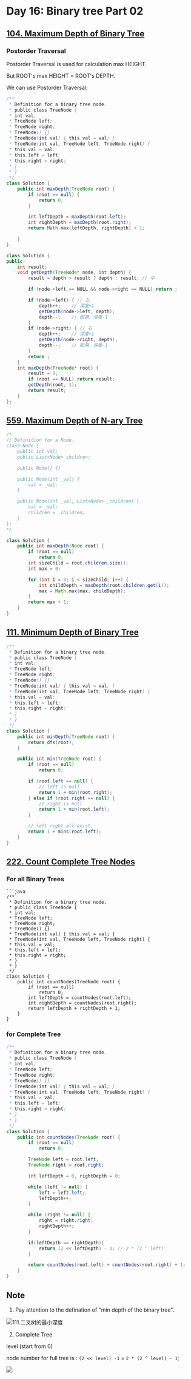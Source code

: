 # Day 16: Binary tree Part 02

## [104. Maximum Depth of Binary Tree](https://leetcode.com/problems/maximum-depth-of-binary-tree/)

### Postorder Traversal

Postorder Traversal is used for calculation max HEIGHT.

But ROOT's  max HEIGHT = ROOT's DEPTH.

We can use Postorder Traversal;

```java
/**
 * Definition for a binary tree node.
 * public class TreeNode {
 * int val;
 * TreeNode left;
 * TreeNode right;
 * TreeNode() {}
 * TreeNode(int val) { this.val = val; }
 * TreeNode(int val, TreeNode left, TreeNode right) {
 * this.val = val;
 * this.left = left;
 * this.right = right;
 * }
 * }
 */
class Solution {
    public int maxDepth(TreeNode root) {
        if (root == null) {
            return 0;
        }

        int leftDepth = maxDepth(root.left);
        int rightDepth = maxDepth(root.right);
        return Math.max(leftDepth, rightDepth) + 1;

    }
}
```





```java
class Solution {
public:
    int result;
    void getDepth(TreeNode* node, int depth) {
        result = depth > result ? depth : result; // 中

        if (node->left == NULL && node->right == NULL) return ;

        if (node->left) { // 左
            depth++;    // 深度+1
            getDepth(node->left, depth);
            depth--;    // 回溯，深度-1
        }
        if (node->right) { // 右
            depth++;    // 深度+1
            getDepth(node->right, depth);
            depth--;    // 回溯，深度-1
        }
        return ;
    }
    int maxDepth(TreeNode* root) {
        result = 0;
        if (root == NULL) return result;
        getDepth(root, 1);
        return result;
    }
};
```

## [559. Maximum Depth of N-ary Tree](https://leetcode.com/problems/maximum-depth-of-n-ary-tree/)

```java
/*
// Definition for a Node.
class Node {
    public int val;
    public List<Node> children;

    public Node() {}

    public Node(int _val) {
        val = _val;
    }

    public Node(int _val, List<Node> _children) {
        val = _val;
        children = _children;
    }
};
*/

class Solution {
    public int maxDepth(Node root) {
        if (root == null)
            return 0;
        int sizeChild = root.children.size();
        int max = 0;

        for (int i = 0; i < sizeChild; i++) {
            int childDepth = maxDepth(root.children.get(i));
            max = Math.max(max, childDepth);
        }
        return max + 1;
    }
}
```

## [111. Minimum Depth of Binary Tree](https://leetcode.com/problems/minimum-depth-of-binary-tree/)

```java
/**
 * Definition for a binary tree node.
 * public class TreeNode {
 * int val;
 * TreeNode left;
 * TreeNode right;
 * TreeNode() {}
 * TreeNode(int val) { this.val = val; }
 * TreeNode(int val, TreeNode left, TreeNode right) {
 * this.val = val;
 * this.left = left;
 * this.right = right;
 * }
 * }
 */
class Solution {
    public int minDepth(TreeNode root) {
        return dfs(root);
    }

    public int min(TreeNode root) {
        if (root == null)
            return 0;

        if (root.left == null) {
            // left is null
            return 1 + min(root.right);
        } else if (root.right == null) {
            // right is null
            return 1 + min(root.left);
        }

        // left right all exist
        return 1 + mins(root.left);
    }
}
```

## [222. Count Complete Tree Nodes](https://leetcode.com/problems/count-complete-tree-nodes/)

### For all Binary Trees

```
```java
/**
 * Definition for a binary tree node.
 * public class TreeNode {
 * int val;
 * TreeNode left;
 * TreeNode right;
 * TreeNode() {}
 * TreeNode(int val) { this.val = val; }
 * TreeNode(int val, TreeNode left, TreeNode right) {
 * this.val = val;
 * this.left = left;
 * this.right = right;
 * }
 * }
 */
class Solution {
    public int countNodes(TreeNode root) {
        if (root == null)
            return 0;
        int leftDepth = countNodes(root.left);
        int rightDepth = countNodes(root.right);
        return leftDepth + rightDepth + 1;
    }
}
```

### for Complete Tree

```java
/**
 * Definition for a binary tree node.
 * public class TreeNode {
 * int val;
 * TreeNode left;
 * TreeNode right;
 * TreeNode() {}
 * TreeNode(int val) { this.val = val; }
 * TreeNode(int val, TreeNode left, TreeNode right) {
 * this.val = val;
 * this.left = left;
 * this.right = right;
 * }
 * }
 */
class Solution {
    public int countNodes(TreeNode root) {
        if (root == null)
            return 0;

        TreeNode left = root.left;
        TreeNode right = root.right;

        int leftDepth = 0, rightDepth = 0;

        while (left != null) {
            left = left.left;
            leftDepth++;
        }

        while (right != null) {
            right = right.right;
            rightDepth++;
        }

        if(leftDepth == rightDepth){
            return (2 << leftDepth) - 1; // 2 * (2 ^ left)
        }

        return countNodes(root.left) + countNodes(root.right) + 1;
    }
}
```

## Note

1. Pay attention to the defination of "min depth of the binary tree".

![111.二叉树的最小深度](https://code-thinking.cdn.bcebos.com/pics/111.%E4%BA%8C%E5%8F%89%E6%A0%91%E7%9A%84%E6%9C%80%E5%B0%8F%E6%B7%B1%E5%BA%A6.png)

2. Complete Tree

level (start from 0)

node number for full tree is : `(2 << level) -1` = `2 * (2 ^ level) - 1`;

![](https://code-thinking-1253855093.file.myqcloud.com/pics/20200920221638903-20230310123444151.png)
